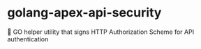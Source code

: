 # golang-apex-api-security
🔑 GO helper utility that signs HTTP Authorization Scheme for API authentication
